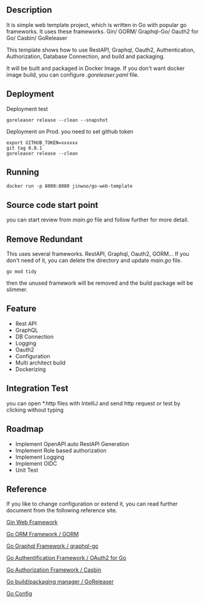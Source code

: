 
## Description
It is simple web template project, which is written in Go with popular go frameworks.
It uses these frameworks. Gin/ GORM/ Graphql-Go/ Oauth2 for Go/ Casbin/ GoReleaser

This template shows how to use RestAPI, Graphql, Oauth2, Authentication, Authorization, Database Connection, 
and build and packaging.

It will be built and packaged in Docker Image. If you don't want docker image build, 
you can configure _.goreleaser.yaml_ file.

## Deployment
Deployment test
```agsl
goreleaser release --clean --snapshot
```
Deployment on Prod.
you need to set github token 
```agsl
export GITHUB_TOKEN=xxxxxx
git tag 0.0.1
goreleaser release --clean
```

## Running

```agsl
docker run -p 8080:8080 jinwoo/go-web-template
```

## Source code start point
you can start review from _main.go_ file and follow further for more detail.

## Remove Redundant
This uses several frameworks. RestAPI, Graphql, Oauth2, GORM... 
If you don't need of it, you can delete the directory and update _main.go_ file.
```agsl
go mod tidy
```
then the unused framework will be removed and the build package will be slimmer.

## Feature
- Rest API
- GraphQL
- DB Connection 
- Logging
- Oauth2
- Configuration
- Multi architect build 
- Dockerizing

## Integration Test
you can open *.http files with IntelliJ and send http request or test by clicking without typing

## Roadmap
- Implement OpenAPI auto RestAPI Generation 
- Implement Role based authorization
- Implement Logging
- Implement OIDC
- Unit Test

## Reference 
If you like to change configuration or extend it, you can read further document
from the following reference site.

[Gin Web Framework](https://github.com/gin-gonic/gin)

[Go ORM Framework / GORM](https://github.com/go-gorm/gorm)

[Go Graphql Framework / graphql-go](https://github.com/graph-gophers/graphql-go)

[Go Authentification Framework / OAuth2 for Go](https://github.com/golang/oauth2)

[Go Authorization Framework / Casbin](https://github.com/casbin/casbin)

[Go build/packaging manager / GoReleaser](https://github.com/goreleaser/goreleaser)

[Go Config](https://github.com/gookit/config)